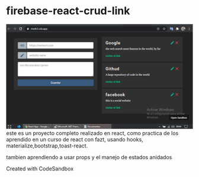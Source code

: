 # firebase-react-crud-link

[![Esta es una imagen de ejemplo](./react.png)](./react.png)
este es un proyecto completo realizado en react, como practica de los aprendido en un curso de react con fazt, usando hooks, materialize,bootstrap,toast-react.

tambien aprendiendo a usar props y el manejo de estados anidados

Created with CodeSandbox
